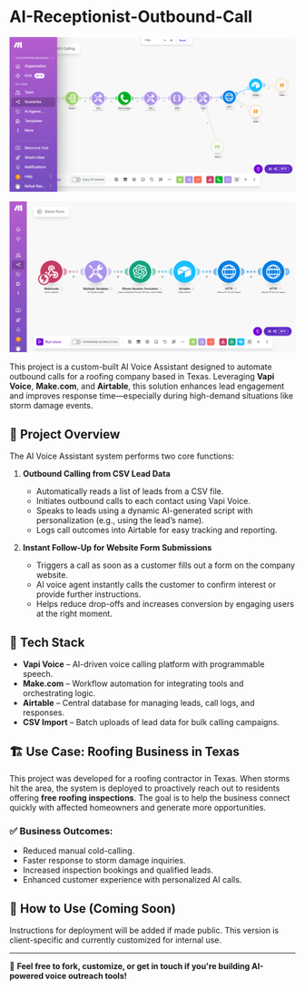 # AI-Receptionist-Outbound-Call

![alt](outbound_call.png)

![alt](website_form_outbound.png)

This project is a custom-built AI Voice Assistant designed to automate outbound calls for a roofing company based in Texas. Leveraging **Vapi Voice**, **Make.com**, and **Airtable**, this solution enhances lead engagement and improves response time—especially during high-demand situations like storm damage events.

## 🚀 Project Overview

The AI Voice Assistant system performs two core functions:

1. **Outbound Calling from CSV Lead Data**
    - Automatically reads a list of leads from a CSV file.
    - Initiates outbound calls to each contact using Vapi Voice.
    - Speaks to leads using a dynamic AI-generated script with personalization (e.g., using the lead’s name).
    - Logs call outcomes into Airtable for easy tracking and reporting.

2. **Instant Follow-Up for Website Form Submissions**
    - Triggers a call as soon as a customer fills out a form on the company website.
    - AI voice agent instantly calls the customer to confirm interest or provide further instructions.
    - Helps reduce drop-offs and increases conversion by engaging users at the right moment.

## 🧠 Tech Stack

- **Vapi Voice** – AI-driven voice calling platform with programmable speech.
- **Make.com** – Workflow automation for integrating tools and orchestrating logic.
- **Airtable** – Central database for managing leads, call logs, and responses.
- **CSV Import** – Batch uploads of lead data for bulk calling campaigns.

## 🏗️ Use Case: Roofing Business in Texas

This project was developed for a roofing contractor in Texas. When storms hit the area, the system is deployed to proactively reach out to residents offering **free roofing inspections**. The goal is to help the business connect quickly with affected homeowners and generate more opportunities.

### ✅ Business Outcomes:
- Reduced manual cold-calling.
- Faster response to storm damage inquiries.
- Increased inspection bookings and qualified leads.
- Enhanced customer experience with personalized AI calls.

## 📁 How to Use (Coming Soon)
Instructions for deployment will be added if made public. This version is client-specific and currently customized for internal use.

---

💬 **Feel free to fork, customize, or get in touch if you're building AI-powered voice outreach tools!**
